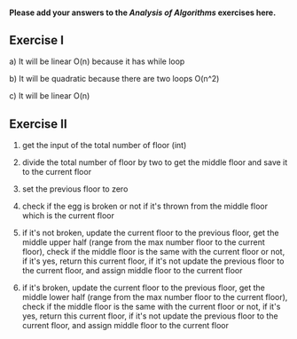 #### Please add your answers to the ***Analysis of  Algorithms*** exercises here.

## Exercise I

a) It will be linear O(n) because it has while loop 


b) It will be quadratic because there are two loops O(n^2)


c) It will be linear O(n)

## Exercise II


1. get the input of the total number of floor (int)

2. divide the total number of floor by two to get the middle floor and save it to the current floor

3. set the previous floor to zero

3. check if the egg is broken or not if it's thrown from the middle floor which is the current floor

4. if it's not broken, update the current floor to the previous floor, get the middle upper half (range from the max number floor to the current floor), check if the middle floor is the same with the current floor or not, if it's yes, return this current floor, if it's not update the previous floor to the current floor, and assign middle floor to the current floor

5. if it's broken, update the current floor to the previous floor, get the middle lower half (range from the max number floor to the current floor), check if the middle floor is the same with the current floor or not, if it's yes, return this current floor, if it's not update the previous floor to the current floor, and assign middle floor to the current floor

